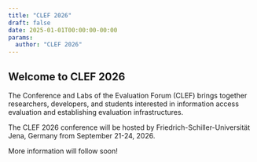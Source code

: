 ```yaml
---
title: "CLEF 2026"
draft: false
date: 2025-01-01T00:00:00-00:00
params:
  author: "CLEF 2026"
---
```


## Welcome to CLEF 2026

The Conference and Labs of the Evaluation Forum (CLEF) brings together researchers, developers, and students interested in information access evaluation and establishing evaluation infrastructures.

The CLEF 2026 conference will be hosted by Friedrich-Schiller-Universität Jena, Germany from September 21-24, 2026.

More information will follow soon!